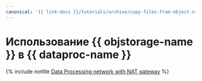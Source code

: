 ```yaml
---
canonical: '{{ link-docs }}/tutorials/archive/copy-files-from-object-storage'
---
```


# Использование {{ objstorage-name }} в {{ dataproc-name }}

{% include notitle [Data Processing network with NAT gateway](../../_tutorials/archive/copy-files-from-object-storage.md) %}